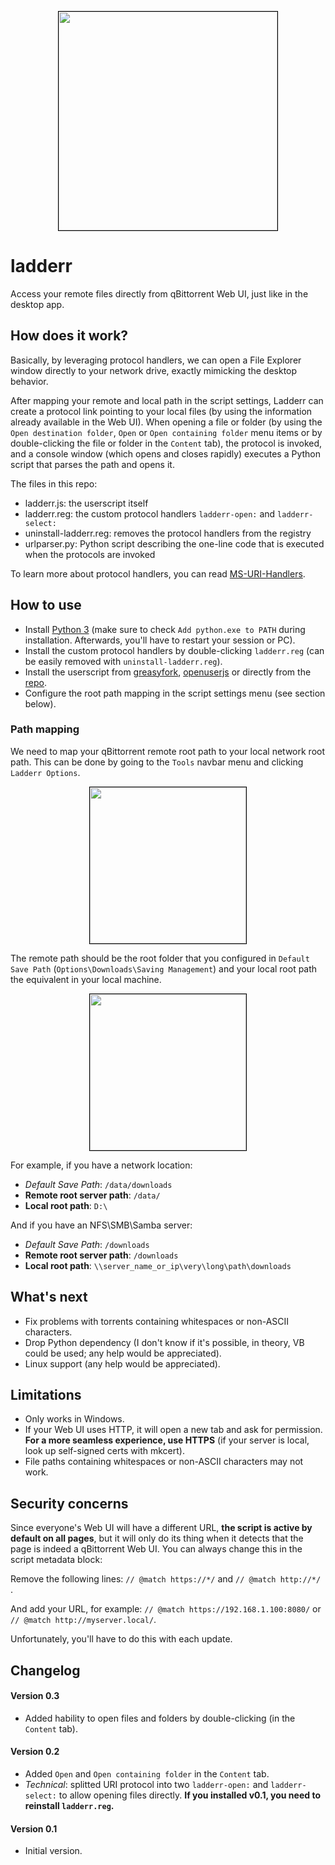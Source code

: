 <p align="center">
  <img src="https://i.imgur.com/56zhYu9.png" width="350px" style="border: 1px solid black">
</p>

# ladderr
Access your remote files directly from qBittorrent Web UI, just like in the desktop app.

## How does it work?

Basically, by leveraging protocol handlers, we can open a File Explorer window directly
to your network drive, exactly mimicking the desktop behavior.

After mapping your remote and local path in the script settings, Ladderr can create a
protocol link pointing to your local files (by using the information already available
in the Web UI). When opening a file or folder (by using the `Open destination folder`,
`Open` or `Open containing folder` menu items or by double-clicking the file or folder 
in the `Content` tab), the protocol is invoked, and a console window (which opens
and closes rapidly) executes a Python script that parses the path and opens it.

The files in this repo:
- ladderr.js: the userscript itself
- ladderr.reg: the custom protocol handlers `ladderr-open:` and `ladderr-select:`
- uninstall-ladderr.reg: removes the protocol handlers from the registry
- urlparser.py: Python script describing the one-line code that is executed when the protocols are invoked

To learn more about protocol handlers, you can read [MS-URI-Handlers](https://github.com/amartinsec/MS-URI-Handlers).

## How to use

- Install [Python 3](https://www.python.org/downloads/) (make sure to check `Add python.exe to PATH` during installation. Afterwards, you'll have to restart your session or PC).
- Install the custom protocol handlers by double-clicking `ladderr.reg` (can be easily removed with `uninstall-ladderr.reg`).
- Install the userscript from [greasyfork](https://greasyfork.org/scripts/479135-ladderr), [openuserjs](https://openuserjs.org/scripts/luffier/Ladderr) or directly from the [repo](https://github.com/Luffier/ladderr).
- Configure the root path mapping in the script settings menu (see section below).

### Path mapping

We need to map your qBittorrent remote root path to your local network root path. 
This can be done by going to the `Tools` navbar menu and clicking `Ladderr Options`.

<p align="center">
  <img src="https://i.imgur.com/QieOGul.png" width="250px" style="border: 1px solid black">
</p>

The remote path should be the root folder that you configured 
in `Default Save Path` (`Options\Downloads\Saving Management`) and your local root
path the equivalent in your local machine.

<p align="center">
  <img src="https://i.imgur.com/ZjmngnB.png" width="250px" style="border: 1px solid black">
</p>


For example, if you have a network location:
- *Default Save Path*: `/data/downloads`
- **Remote root server path**: `/data/`
- **Local root path**: `D:\`

And if you have an NFS\SMB\Samba server:
- *Default Save Path*: `/downloads`
- **Remote root server path**: `/downloads`
- **Local root path**: `\\server_name_or_ip\very\long\path\downloads`

## What's next

- Fix problems with torrents containing whitespaces or non-ASCII characters.
- Drop Python dependency (I don't know if it's possible, in theory, VB could be used; any help would be appreciated).
- Linux support (any help would be appreciated).

## Limitations

- Only works in Windows.
- If your Web UI uses HTTP, it will open a new tab and ask for permission. **For a more seamless experience, use HTTPS** (if your server is local, look up self-signed certs with mkcert).
- File paths containing whitespaces or non-ASCII characters may not work.

## Security concerns

Since everyone's Web UI will have a different URL, **the script is active by default on all pages**,
but it will only do its thing when it detects that the page is indeed a qBittorrent Web UI. You can always change this in the script metadata block: 

Remove the following lines: `// @match https://*/` and `// @match http://*/ `.

And add your URL, for example: `// @match https://192.168.1.100:8080/` or `// @match http://myserver.local/`.

Unfortunately, you'll have to do this with each update.

## Changelog

#### Version 0.3
- Added hability to open files and folders by double-clicking (in the `Content` tab).

#### Version 0.2
- Added `Open` and `Open containing folder` in the `Content` tab.
- _Technical_: splitted URI protocol into two `ladderr-open:` and `ladderr-select:` to allow opening files directly. **If you installed v0.1, you need to reinstall `ladderr.reg`.**

#### Version 0.1
- Initial version.
